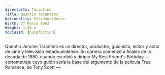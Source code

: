 ```yaml
---
directorId: Tarantino
Title: Quentin Tarantino
Nationality: Estadounidense
Birth: 27 Marzo 1963
Height: 1,85 m
moviesId: [pulpfiction]
---
```


Quentin Jerome Tarantino es un director, productor, guionista, editor y actor de cine y televisión estadounidense. Su carrera comenzó a finales de la década de 1980, cuando escribió y dirigió My Best Friend's Birthday —cortometraje cuyo guión sería la base del argumento de la película True Romance, de Tony Scott —.